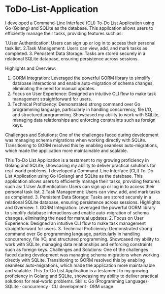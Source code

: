 # ToDo-List-Application

I developed a Command-Line Interface (CLI) To-Do List Application using Go (Golang) and SQLite as the database. This application allows users to efficiently manage their tasks, providing features such as:

1.User Authentication: Users can sign up or log in to access their personal task list.
2.Task Management: Users can view, add, and mark tasks as completed.
3. Persistent Data Storage: Tasks are stored securely in a relational SQLite database, ensuring persistence across sessions.

Highlights and Overview:
1. GORM Integration: Leveraged the powerful GORM library to simplify database interactions and enable auto-migration of schema changes, eliminating the need for manual updates.
2. Focus on User Experience: Designed an intuitive CLI flow to make task management straightforward for users.
3. Technical Proficiency: Demonstrated strong command over Go programming language, particularly in handling concurrency, file I/O, and structured programming.
Showcased my ability to work with SQLite, managing data relationships and enforcing constraints such as foreign keys.

Challenges and Solutions:
One of the challenges faced during development was managing schema migrations when working directly with SQLite. Transitioning to GORM resolved this by enabling seamless auto-migrations, which made the application more maintainable and scalable.

This To-Do List Application is a testament to my growing proficiency in Golang and SQLite, showcasing my ability to deliver practical solutions for real-world problems.
I developed a Command-Line Interface (CLI) To-Do List Application using Go (Golang) and SQLite as the database. This application allows users to efficiently manage their tasks, providing features such as: 1.User Authentication: Users can sign up or log in to access their personal task list. 2.Task Management: Users can view, add, and mark tasks as completed. 3. Persistent Data Storage: Tasks are stored securely in a relational SQLite database, ensuring persistence across sessions. Highlights and Overview: 1. GORM Integration: Leveraged the powerful GORM library to simplify database interactions and enable auto-migration of schema changes, eliminating the need for manual updates. 2. Focus on User Experience: Designed an intuitive CLI flow to make task management straightforward for users. 3. Technical Proficiency: Demonstrated strong command over Go programming language, particularly in handling concurrency, file I/O, and structured programming. Showcased my ability to work with SQLite, managing data relationships and enforcing constraints such as foreign keys. Challenges and Solutions: One of the challenges faced during development was managing schema migrations when working directly with SQLite. Transitioning to GORM resolved this by enabling seamless auto-migrations, which made the application more maintainable and scalable. This To-Do List Application is a testament to my growing proficiency in Golang and SQLite, showcasing my ability to deliver practical solutions for real-world problems.
Skills: Go (Programming Language) · SQLite · concurrency · CLI development · ORM usage
